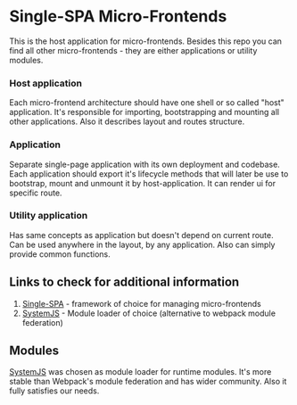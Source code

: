 # Single-SPA Micro-Frontends

This is the host application for micro-frontends. Besides this repo you can find all other micro-frontends - they are either applications or utility modules.

### Host application

Each micro-frontend architecture should have one shell or so called "host" application. It's responsible for importing, bootstrapping and mounting all other applications. Also it describes layout and routes structure.

### Application

Separate single-page application with its own deployment and codebase. Each application should export it's lifecycle methods that will later be use to bootstrap, mount and unmount it by host-application.
It can render ui for specific route.

### Utility application

Has same concepts as application but doesn't depend on current route. Can be used anywhere in the layout, by any application. Also can simply provide common functions.

## Links to check for additional information

1. [Single-SPA](https://single-spa.js.org/docs/getting-started-overview) - framework of choice for managing micro-frontends
2. [SystemJS](https://github.com/systemjs/systemjs) - Module loader of choice (alternative to webpack module federation)

## Modules

[SystemJS](https://github.com/systemjs/systemjs) was chosen as module loader for runtime modules. It's more stable than
Webpack's module federation and has wider community. Also it fully satisfies our needs.

